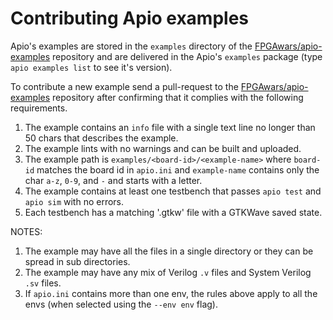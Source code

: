 

# Contributing Apio examples

Apio's examples are stored in the `examples` directory of the [FPGAwars/apio-examples](https://github.com/FPGAwars/apio-examples) repository and are delivered in the Apio's `examples` package (type `apio examples list` to see it's version).

To contribute a new example send a pull-request to the [FPGAwars/apio-examples](https://github.com/FPGAwars/apio-examples) repository after confirming that it complies with the following requirements.

1. The example contains an `info` file with a single text line no longer than 50 chars that describes the example.
2. The example lints with no warnings and can be built and uploaded.
3. The example path is `examples/<board-id>/<example-name>` where `board-id` matches the board id in `apio.ini` and `example-name` contains only the char `a-z`, `0-9`, and `-` and starts with a letter.
4. The example contains at least one testbench that passes `apio test` and `apio sim` with no errors.
5. Each testbench has a matching '.gtkw' file with a GTKWave saved state. 

NOTES:
1. The example may have all the files in a single directory or they can be spread in sub directories.
2. The example may have any mix of Verilog `.v` files and System Verilog `.sv` files.
3. If `apio.ini` contains more than one env, the rules above apply to all the envs (when selected using the `--env env` flag).

<br>


